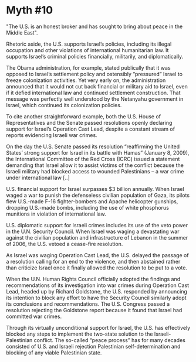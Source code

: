 # Myth #10

"The U.S. is an honest broker and has sought to bring about peace in
the Middle East".

Rhetoric aside, the U.S. supports Israel’s policies, including its
illegal occupation and other violations of international humanitarian
law. It supports Israel’s criminal policies financially, militarily,
and diplomatically.

The Obama administration, for example, stated publically that it was
opposed to Israel’s settlement policy and ostensibly “pressured”
Israel to freeze colonization activities. Yet very early on, the
administration announced that it would not cut back financial or
military aid to Israel, even if it defied international law and
continued settlement construction. That message was perfectly well
understood by the Netanyahu government in Israel, which continued its
colonization policies.

To cite another straightforward example, both the U.S. House of
Representatives and the Senate passed resolutions openly declaring
support for Israel’s Operation Cast Lead, despite a constant stream of
reports evidencing Israeli war crimes.

On the day the U.S. Senate passed its resolution “reaffirming the
United States’ strong support for Israel in its battle with Hamas”
(January 8, 2009), the International Committee of the Red Cross (ICRC)
issued a statement demanding that Israel allow it to assist victims of
the conflict because the Israeli military had blocked access to
wounded Palestinians – a war crime under international law [..]

U.S. financial support for Israel surpasses $3 billion annually. When Israel waged a war to punish the defenseless civilian population of Gaza, its pilots flew U.S.-made F-16 fighter-bombers and Apache helicopter gunships, dropping U.S.-made bombs, including the use of white phosphorus munitions in violation of international law.

U.S. diplomatic support for Israeli crimes includes its use of the
veto power in the U.N. Security Council. When Israel was waging a
devastating war against the civilian population and infrastructure of
Lebanon in the summer of 2006, the U.S. vetoed a cease-fire
resolution.

As Israel was waging Operation Cast Lead, the U.S. delayed the passage
of a resolution calling for an end to the violence, and then abstained
rather than criticize Israel once it finally allowed the resolution to
be put to a vote.

When the U.N. Human Rights Council officially adopted the findings and
recommendations of its investigation into war crimes during Operation
Cast Lead, headed up by Richard Goldstone, the U.S. responded by
announcing its intention to block any effort to have the Security
Council similarly adopt its conclusions and recommendations. The
U.S. Congress passed a resolution rejecting the Goldstone report
because it found that Israel had committed war crimes.

Through its virtually unconditional support for Israel, the U.S. has
effectively blocked any steps to implement the two-state solution to
the Israeli-Palestinian conflict. The so-called “peace process” has
for many decades consisted of U.S. and Israeli rejection Palestinian
self-determination and blocking of any viable Palestinian state.















